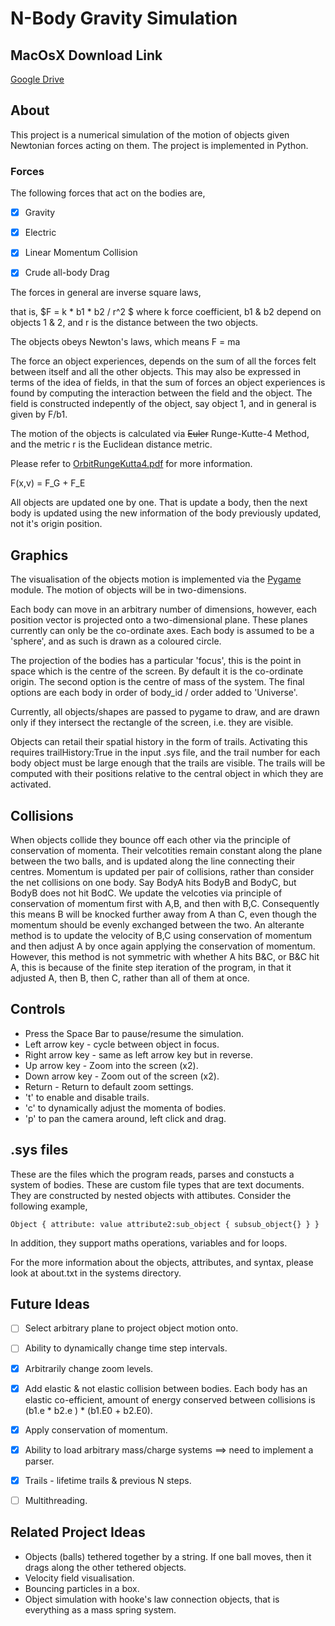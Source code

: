 # N-Body Gravity Simulation #


## MacOsX Download Link ##
[Google Drive](https://drive.google.com/file/d/1bYIQkuSph9HRsOmxqMfeMI0dqJ7aLsib/view?usp=sharing)


## About ##
This project is a numerical simulation of the motion of objects given Newtonian forces acting on them.
The project is implemented in Python.

### Forces ###
The following forces that act on the bodies are,

 - [x] Gravity 
 - [x] Electric
 - [x] Linear Momentum Collision
 - [x] Crude all-body Drag


The forces in general are inverse square laws,

that is, $F = k \* b1 \* b2 / r^2 $
where k force coefficient, b1 & b2 depend on objects 1 & 2, and r is the distance between the two objects.


The objects obeys Newton's laws, which means F = ma

The force an object experiences, depends on the sum of all the forces felt between itself and all the other objects. 
This may also be expressed in terms of the idea of fields, in that  the sum of forces an object experiences is found by computing the interaction between the field and the object. The field is constructed indepently of the object, say object 1, and in general is given by F/b1.


The motion of the objects is calculated via ~~Euler~~ Runge-Kutte-4 Method, and the metric r is the Euclidean distance metric.

Please refer to [OrbitRungeKutta4.pdf](http://spiff.rit.edu/richmond/nbody/OrbitRungeKutta4.pdf) for more information.

F(x,v) = F_G + F_E


All objects are updated one by one. That is update a body, then the next body is updated using the new information of the body previously updated, not it's origin position.



## Graphics ##

The visualisation of the objects motion is implemented via the [Pygame](https://www.pygame.org/wiki/about) module. The motion of objects will be in two-dimensions.

Each body can move in an arbitrary number of dimensions, however, each position vector is projected onto a two-dimensional plane. These planes currently can only be the co-ordinate axes.
Each body is assumed to be a 'sphere', and as such is drawn as a coloured circle.

The projection of the bodies has a particular 'focus', this is the point in space which is the centre of the screen. By default it is the co-ordinate origin. The second option is the centre of mass of the system. The final options are each body in order of body_id / order added to 'Universe'.


Currently, all objects/shapes are passed to pygame to draw, and are drawn only if they intersect the rectangle of the screen, i.e. they are visible.



Objects can retail their spatial history in the form of trails. Activating this requires trailHistory:True in the input .sys file, and the trail number for each body object must be large enough that the trails are visible. The trails will be computed with their positions relative to the central object in which they are activated.



## Collisions ##


When objects collide they bounce off each other via the principle of conservation of momenta. Their velcotities remain constant along the plane between the two balls, and is updated along the line connecting their centres.
Momentum is updated per pair of collisions, rather than consider the net collisions on one body. Say BodyA hits BodyB and BodyC, but BodyB does not hit BodC. We update the velcoties via principle of conservation of momentum first with A,B, and then with B,C. Consequently this means B will be knocked further away from A than C, even though the momentum should be evenly exchanged between the two.
An alterante method is to update the velocity of B,C using conservation of momentum and then adjust A by once again applying the conservation of momentum. However, this method is not symmetric with whether A hits B&C, or B&C hit A, this is because of the finite step iteration of the program, in that it adjusted A, then B, then C, rather than all of them at once.



## Controls ##
 - Press the Space Bar to pause/resume the simulation.
 - Left arrow key - cycle between object in focus.
 - Right arrow key - same as left arrow key but in reverse.
 - Up arrow key - Zoom into the screen (x2).
 - Down arrow key - Zoom out of the screen (x2).
 - Return - Return to default zoom settings.
 - 't' to enable and disable trails. 
 - 'c' to dynamically adjust the momenta of bodies.
 - 'p' to pan the camera around, left click and drag.




## .sys files ##
These are the files which the program reads, parses and constucts a system of bodies. These are custom file types that are text documents.
They are constructed by nested objects with attibutes. Consider the following example,

`
Object {
    attribute: value
    attribute2:sub_object {
        subsub_object{}
    }
}
`

In addition, they support maths operations, variables and for loops.

For the more information about the objects, attributes, and syntax, please look at about.txt in the systems directory.





## Future Ideas ##
 - [ ] Select arbitrary plane to project object motion onto.
 - [ ] Ability to dynamically change time step intervals.
 - [x] Arbitrarily change zoom levels.
 - [x] Add elastic & not elastic collision between bodies. Each body has an elastic co-efficient, amount of energy conserved between collisions is (b1.e * b2.e ) * (b1.E0 + b2.E0).
 - [x] Apply conservation of momentum.
 - [x] Ability to load arbitrary mass/charge systems  ==>  need to implement a parser.
 - [x] Trails - lifetime trails & previous N steps.
 - [ ] Multithreading.




## Related Project Ideas ##
 - Objects (balls) tethered together by a string. If one ball moves, then it drags along the other tethered objects.
 - Velocity field visualisation.
 - Bouncing particles in a box.
 - Object simulation with hooke's law connection objects, that is everything as a mass spring system.


